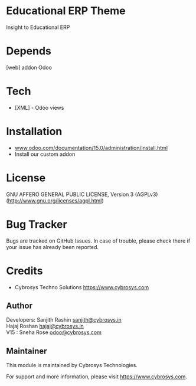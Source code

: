 Educational ERP Theme
=====================

Insight to Educational ERP

Depends
=======
[web] addon Odoo

Tech
====
* [XML] - Odoo views

Installation
============
- www.odoo.com/documentation/15.0/administration/install.html
- Install our custom addon

License
=======
GNU AFFERO GENERAL PUBLIC LICENSE, Version 3 (AGPLv3)
(http://www.gnu.org/licenses/agpl.html)

Bug Tracker
===========
Bugs are tracked on GitHub Issues. In case of trouble, please check there if your issue has already been reported.

Credits
=======
* Cybrosys Techno Solutions <https://www.cybrosys.com>

Author
------

Developers: Sanjith Rashin <sanjith@cybrosys.in>\
            Hajaj Roshan <hajaj@cybrosys.in>\
         V15 : Sneha Rose <odoo@cybrosys.com>


Maintainer
----------

This module is maintained by Cybrosys Technologies.

For support and more information, please visit https://www.cybrosys.com.
